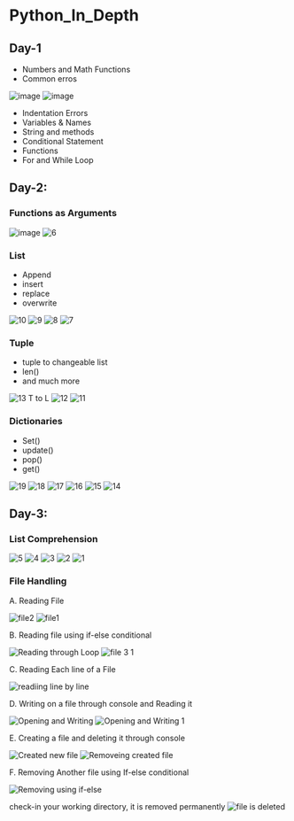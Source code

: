 # Python_In_Depth

## Day-1

* Numbers and Math Functions
* Common erros

![image](https://user-images.githubusercontent.com/46487696/115961713-3a9ab800-a535-11eb-8197-beff350a03aa.png)
![image](https://user-images.githubusercontent.com/46487696/115961741-5900b380-a535-11eb-87be-8e97d3c4b842.png)

* Indentation Errors
*  Variables & Names
*  String and methods
*  Conditional Statement
*  Functions
*  For and While Loop


## Day-2:


### Functions as Arguments

![image](https://user-images.githubusercontent.com/46487696/116119353-f8f84180-a6db-11eb-8828-b09b49a1a154.png)
![6](https://user-images.githubusercontent.com/46487696/116119491-204f0e80-a6dc-11eb-8c98-e55ca09b97a9.png)



###  List
  * Append
  * insert
  * replace
  * overwrite

![10](https://user-images.githubusercontent.com/46487696/116128621-c273f400-a6e6-11eb-90c1-184e1c3c845e.png)
![9](https://user-images.githubusercontent.com/46487696/116128630-c3a52100-a6e6-11eb-876a-8416ff1c293a.png)
![8](https://user-images.githubusercontent.com/46487696/116128634-c43db780-a6e6-11eb-8054-52b3fff0ce40.png)
![7](https://user-images.githubusercontent.com/46487696/116128638-c4d64e00-a6e6-11eb-8ed4-8d7a90d5660a.png)



### Tuple
  * tuple to changeable list
  * len()
  * and much more

![13 T to L](https://user-images.githubusercontent.com/46487696/116132611-5d6ecd00-a6eb-11eb-9537-3bffb1734c8c.png)
![12](https://user-images.githubusercontent.com/46487696/116132616-5e9ffa00-a6eb-11eb-891a-4a945399818f.png)
![11](https://user-images.githubusercontent.com/46487696/116132619-5f389080-a6eb-11eb-9c35-e0f4775a1251.png)




###  Dictionaries
  * Set()
  * update()
  * pop()
  * get()

![19](https://user-images.githubusercontent.com/46487696/116139415-9dd24900-a6f3-11eb-9479-d720f2539e7a.png)
![18](https://user-images.githubusercontent.com/46487696/116139417-9f037600-a6f3-11eb-8a90-29a100a36e84.png)
![17](https://user-images.githubusercontent.com/46487696/116139421-a034a300-a6f3-11eb-805b-1aed8f3078e9.png)
![16](https://user-images.githubusercontent.com/46487696/116139425-a0cd3980-a6f3-11eb-887b-f98844ff8409.png)
![15](https://user-images.githubusercontent.com/46487696/116139429-a165d000-a6f3-11eb-976e-a0439c50d3d7.png)
![14](https://user-images.githubusercontent.com/46487696/116139433-a1fe6680-a6f3-11eb-9f42-992c68ee2e72.png)



## Day-3:

### List Comprehension

![5](https://user-images.githubusercontent.com/46487696/116193359-d8b49b00-a74c-11eb-9c7f-213d2fbeff7b.png)
![4](https://user-images.githubusercontent.com/46487696/116193364-d9e5c800-a74c-11eb-8dd9-f1d5e457706c.png)
![3](https://user-images.githubusercontent.com/46487696/116193365-da7e5e80-a74c-11eb-801e-a20951a66105.png)
![2](https://user-images.githubusercontent.com/46487696/116193367-da7e5e80-a74c-11eb-9a9c-8e52b6d2660d.png)
![1](https://user-images.githubusercontent.com/46487696/116193369-db16f500-a74c-11eb-8286-00613c055712.png)



### File Handling

A. Reading File

![file2](https://user-images.githubusercontent.com/46487696/116201145-d0f9f400-a756-11eb-9d7b-6d6ccd0cb3b2.png)
![file1](https://user-images.githubusercontent.com/46487696/116201153-d2c3b780-a756-11eb-96c2-5353fd19f80b.png)

B. Reading file using if-else conditional

![Reading through Loop](https://user-images.githubusercontent.com/46487696/116201266-f2f37680-a756-11eb-8ee7-221b8d196ac0.png)
![file 3 1](https://user-images.githubusercontent.com/46487696/116201273-f4bd3a00-a756-11eb-9501-aaeb172b6541.png)

C. Reading Each line of a File 

![readiing line by line](https://user-images.githubusercontent.com/46487696/116201355-0acafa80-a757-11eb-98cb-458955efbc62.png)

D. Writing on a file through console and Reading it

![Opening and Writing](https://user-images.githubusercontent.com/46487696/116201528-351cb800-a757-11eb-8fe4-e3d0f97ea16c.png)
![Opening and Writing 1](https://user-images.githubusercontent.com/46487696/116201520-33eb8b00-a757-11eb-9904-280c8560ca18.png)

E. Creating a file and deleting it through console

![Created new file](https://user-images.githubusercontent.com/46487696/116201622-4f569600-a757-11eb-8a53-4a76fd71baf1.png)
![Removeing created file](https://user-images.githubusercontent.com/46487696/116201614-4e256900-a757-11eb-92dc-ccd8db4ec080.png)

F. Removing Another file using If-else conditional

![Removing using if-else](https://user-images.githubusercontent.com/46487696/116201716-701eeb80-a757-11eb-89da-4249dc4697a6.png)

check-in your working directory, it is removed permanently
![file is deleted](https://user-images.githubusercontent.com/46487696/116201709-6e552800-a757-11eb-92ed-d3e5d4cec5b2.png)




